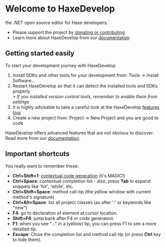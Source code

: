 # Welcome to HaxeDevelop

the .NET open source editor for Haxe developers.

* Please support the project by <a href="http://haxe.org/foundation/donate.html">donating or contributing</a>
* Learn more about HaxeDevelop from our <a href="http://haxedevelop.org/system-requirements.html">documentation</a>

## Getting started easily

To start your development journey with HaxeDevelop:

1. Install SDKs and other tools for your development from: Tools -> Install Software...
1. Restart HaxeDevelop so that it can detect the installed tools and SDKs properly  
  <span style="font-style: italic">> If you installed version control tools, remember to enable them from settings</span>
1. It is highly advisable to take a careful look at the HaxeDevelop <a href="http://haxedevelop.org/features.html" class="postlink">features tour</a>
1. Create a new project from: Project -> New Project and you are good to code

HaxeDevelop offers advanced features that are not obvious to discover. Read more from our <a href="http://haxedevelop.org/system-requirements.html" class="postlink">documentation</a>. 

## Important shortcuts

You really want to remember these:

* <span style="font-weight: bold">Ctrl+Shift+1</span>: <a href="http://haxedevelop.org/code-generation.html" class="postlink">contextual code generation</a> (it's MAGIC!)
* <span style="font-weight: bold">Ctrl+Space</span>: contextual completion list - also, press <span style="font-weight: bold">Tab</span> to expand snippets like 'for', 'while', etc.
* <span style="font-weight: bold">Ctrl+Shift+Space</span>: method call-tip (the yellow window with current method's signature)
* <span style="font-weight: bold">Ctrl+Alt+Space</span>: list all project classes (as after ':' or keywords like "new")
* <span style="font-weight: bold">F4</span>: go to declaration of element at cursor location.
* <span style="font-weight: bold">Shift+F4</span>: jump back after F4 or code generation.
* <span style="font-weight: bold">F1</span>: when you see "..." in a (yellow) tip, you can press F1 to see a more detailed tip.
* <span style="font-weight: bold">Escape</span>: Close the completion list and method call-tip (or press <span style="font-weight: bold">Ctrl</span> key to hide them). 

